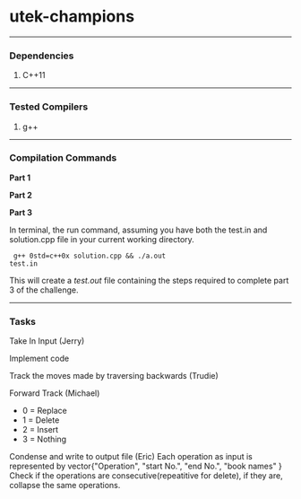 # utek-champions
---
### Dependencies

1. C++11 
---
### Tested Compilers

1. g++
---
### Compilation Commands

**Part 1**

**Part 2**

**Part 3**

In terminal, the run command, assuming you have both the test.in and solution.cpp file in your current working directory.

<code> g++ 0std=c++0x solution.cpp && ./a.out test.in</code>

This will create a *test.out* file containing the steps required to complete part 3 of the challenge.

---
### Tasks

Take In Input (Jerry)

Implement code

Track the moves made by traversing backwards (Trudie)

Forward Track (Michael)

 - 0 = Replace
 - 1 = Delete
 - 2 = Insert
 - 3 = Nothing

Condense and write to output file (Eric)
Each operation as input is represented by vector{"Operation", "start No.", "end No.", "book names" }
Check if the operations are consecutive(repeatitive for delete), if they are, collapse the same operations. 
